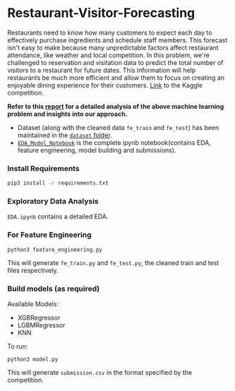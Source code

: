 # Restaurant-Visitor-Forecasting

Restaurants need to know how many customers to expect each day to effectively purchase ingredients and schedule staff members. This forecast isn't easy to make because many unpredictable factors affect restaurant attendance, like weather and local competition.
In this problem, we're challenged to reservation and visitation data to predict the total number of visitors to a restaurant for future dates. This information will help restaurants be much more efficient and allow them to focus on creating an enjoyable dining experience for their customers.
[Link](https://www.kaggle.com/c/restaurant-visitor-forecasting/overview) to the Kaggle competition.

__Refer to this [report](RVF_report.pdf) for a detailed analysis of the above machine learning problem and insights into our approach.__

- Dataset (along with the cleaned data `fe_train` and `fe_test`) has been maintained in the [`dataset` folder](dataset).
- [`EDA_Model_Notebook`](EDA_Model_Notebook) is the complete ipynb notebook(contains EDA, feature engineering, model building and submissions).


### Install Requirements
```bash
pip3 install -r requirements.txt
```

### Exploratory Data Analysis
`EDA.ipynb` contains a detailed EDA.

### For Feature Engineering
```
python3 feature_engineering.py
```
This will generate `fe_train.py` and `fe_test.py`, the cleaned train and test files respectively.

### Build models (as required)
Available Models:
- XGBRegressor 
- LGBMRegressor
- KNN

To run:
```
python3 model.py
```
This will generate `submission.csv` in the format specified by the competition.

